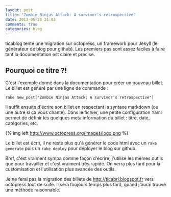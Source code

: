 ```yaml
---
layout: post
title: "Zombie Ninjas Attack: A survivor's retrospective"
date: 2013-05-28 21:03
comments: true
categories: blog
---
```


ticablog tente une migration sur octopress, un framework pour Jekyll (le générateur de blog pour github). Les premiers pas sont assez faciles à faire tant la documentation est claire et précise.

Pourquoi ce titre ?!
---

C'est l'exemple donné dans la documentation pour créer un nouveau billet. Le billet est généré par une ligne de commande :

```
rake new_post["Zombie Ninjas Attack: A survivor's retrospective"]
```

Il suffit ensuite d'écrire son billet en respectant la syntaxe markdown (ou une autre si ça vous chante). Dans le fichier, une petite configuration Yaml permet de définir les quelques meta information du billet : titre, date, catégories, etc.

{% img left http://www.octopress.org/images/logo.png %}

Le billet est écrit, il ne reste plus qu'à générer le code html avec un `rake generate` puis un `rake deploy` pour déployer le blog sur github.

Bref, c'est vraiment sympa comme façon d'écrire, j'utilise les mêmes outils que pour travailler et c'est vraiment très rapide. On verra plus tard pour la customisation et l'utilisation plus avancée des outils.

Je ne ferai pas la migration des billets de http://ticabri.blogspot.fr vers octopress tout de suite. Il sera toujours temps plus tard, quand j'aurai trouvé une méthode raisonnable.